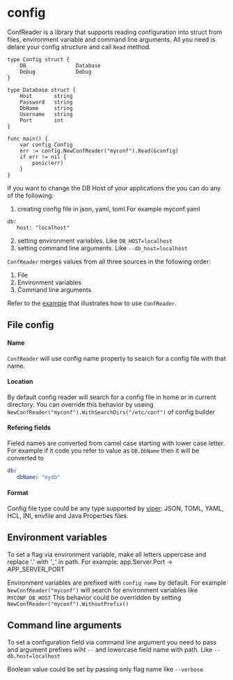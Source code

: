 # config
ConfReader is a library that supports reading configuration into struct from files, environment variable and command line arguments.
All you need is delare your config structure and call `Read` method.

```
type Config struct {	
	DB                Database	
	Debug             Debug
}

type Database struct {
	Host       string
	Password   string
	DbName     string
	Username   string
	Port       int
}

func main() {
    var config Config
    err := config.NewConfReader("myconf").Read(&config)
    if err != nil {
        panic(err)
    }
}
```
If you want to change the DB Host of your applications the you can do any of the following:
1. creating config file in json, yaml, toml.For example myconf.yaml
``` 
db:
   host: "localhost"
```
2. setting environment variables. Like `DB_HOST=localhost`
3. setting command line arguments. Like `--db_host=localhost`

`ConfReader` merges values from all three sources in the following order:
1. File
2. Environment variables
3. Command line arguments

Refer to the [example](/examples/main.go) that illustrates how to use `ConfReader`.


## File config
#### Name
`ConfReader` will use config name property to search for a config file with that name.

#### Location
By default config reader will search for a config file in home or in current directory. 
You can override this behavior by useing `NewConfReader("myconf").WithSearchDirs("/etc/conf")` of config builder

#### Refering fields
Fieled names are converted from camel case starting with lower case letter. For example if it code you refer to value as `DB.DbName` then it will be converted to 
``` yaml
db:
   dbName: "mydb"
```

#### Format

Config file type could be any type supported by  [viper](https://github.com/spf13/viper#reading-config-files): JSON, TOML, YAML, HCL, INI, envfile and Java Properties files.

## Environment variables

To set a flag via environment variable, make all letters uppercase and replace '.' with '_' in path. For example: app.Server.Port -> APP_SERVER_PORT

Environment variables are prefixed with `config name` by default. For example `NewConfReader("myconf")` will search for environment variables like `MYCONF_DB_HOST` 
This behavior could be overridden by setting `NewConfReader("myconf").WithoutPrefix()`

## Command line arguments

To set a configuration field via command line argument you need to pass and argument prefixes wiht `--` and lowercase field name with path. Like `--db.host=localhost`

Boolean value could be set by passing only flag name like `--verbose`
 